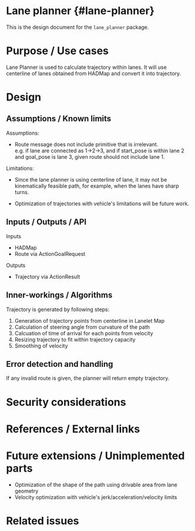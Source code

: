 Lane planner {#lane-planner}
===========

This is the design document for the `lane_planner` package.

# Purpose / Use cases
Lane Planner is used to calculate trajectory within lanes.
It will use centerline of lanes obtained from HADMap and convert it into trajectory.

# Design

## Assumptions / Known limits

Assumptions:
* Route message does not include primitive that is irrelevant.<br>
  e.g. if lane are connected as 1->2->3, and if start_pose is within lane 2 and goal_pose is lane 3, given route should not include lane 1.

Limitations:
* Since the lane planner is using centerline of lane, it may not be kinematically feasible path, for example, when the lanes have sharp turns.

* Optimization of trajectories with vehicle's limitations will be future work.

## Inputs / Outputs / API
Inputs
* HADMap
* Route via ActionGoalRequest

Outputs
* Trajectory via ActionResult  


## Inner-workings / Algorithms
Trajectory is generated by following steps:
1. Generation of trajectory points from centerline in Lanelet Map
2. Calculation of steering angle from curvature of the path
3. Calcuation of time of arrival for each points from velocity
4. Resizing trajectory to fit within trajectory capacity
5. Smoothing of velocity

## Error detection and handling
If any invalid route is given, the planner will return empty trajectory.

# Security considerations
<!-- Required -->
<!-- Things to consider:
- Spoofing (How do you check for and handle fake input?)
- Tampering (How do you check for and handle tampered input?)
- Repudiation (How are you affected by the actions of external actors?).
- Information Disclosure (Can data leak?).
- Denial of Service (How do you handle spamming?).
- Elevation of Privilege (Do you need to change permission levels during execution?) -->


# References / External links
<!-- Optional -->


# Future extensions / Unimplemented parts
* Optimization of the shape of the path using drivable area from lane geometry
* Velocity optimization with vehicle's jerk/acceleration/velocity limits

# Related issues
<!-- Required -->
